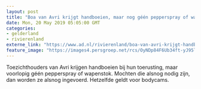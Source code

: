 ```yaml
---
layout: post
title: "Boa van Avri krijgt handboeien, maar nog géén pepperspray of wapenstok"
date: Mon, 20 May 2019 05:05:00 GMT
categories: 
- gelderland 
- rivierenland 
externe_link: "https://www.ad.nl/rivierenland/boa-van-avri-krijgt-handboeien-maar-nog-geen-pepperspray-of-wapenstok~a9f8cc3e/"
feature_image: "https://images4.persgroep.net/rcs/OyNDp84F6Ub34ft-yJ95lNSLq64/diocontent/108364537/_fitwidth/400/?appId=21791a8992982cd8da851550a453bd7f&quality=0.7"
---
```


Toezichthouders van Avri krijgen handboeien bij hun toerusting, maar voorlopig géén pepperspray of wapenstok. Mochten die alsnog nodig zijn, dan worden ze alsnog ingevoerd. Hetzelfde geldt voor bodycams.
